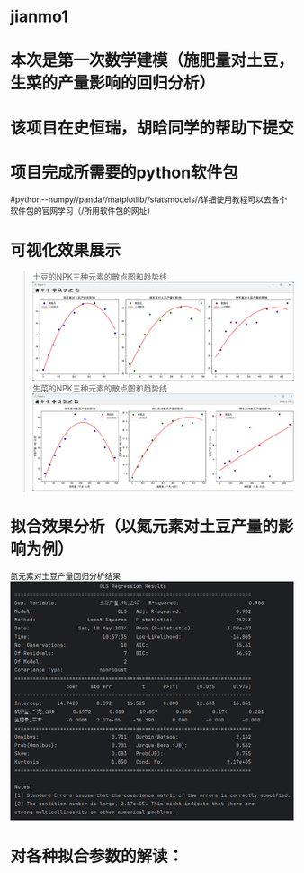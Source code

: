 # jianmo1

# 本次是第一次数学建模（施肥量对土豆，生菜的产量影响的回归分析）

# 该项目在史恒瑞，胡晗同学的帮助下提交

# 项目完成所需要的python软件包
#python--numpy//panda//matplotlib//statsmodels//详细使用教程可以去各个软件包的官网学习（/所用软件包的网址）


# 可视化效果展示
> 土豆的NPK三种元素的散点图和趋势线![土豆的N元素的散点图和趋势线](/可视化/土豆.png)
生菜的NPK三种元素的散点图和趋势线![土豆的N元素的散点图和趋势线](/可视化/生菜.png)

# 拟合效果分析（以氮元素对土豆产量的影响为例）
氮元素对土豆产量回归分析结果![氮元素对土豆产量回归分析结果](/可视化/拟合效果分析.png)

# 对各种拟合参数的解读：